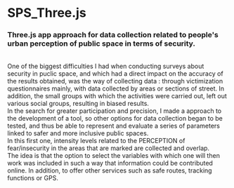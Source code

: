 # SPS_Three.js
### Three.js app approach for data collection related to people's urban perception of public space in terms of security.
</br>
One of the biggest difficulties I had when conducting surveys about security in puclic space, and which had a direct impact on the accuracy of the results obtained, was the way of collecting data : through victimization questionnaires mainly, with data collected by areas or sections of street. In addition, the small groups with which the activities were carried out, left out various social groups, resulting in biased results.</br>
In the search for greater participation and precision, I made a approach to the development of a tool, so other options for data collection began to be tested, and thus be able to represent and evaluate a series of parameters linked to safer and more inclusive public spaces.</br>
In this first one, intensity levels related to the PERCEPTION of fear/insecurity in the areas that are marked are collected and overlap. </br>
The idea is that the option to select the variables with which one will then work was included in such a way that information could be contributed online. In addition, to offer other services such as safe routes, tracking functions or GPS.


